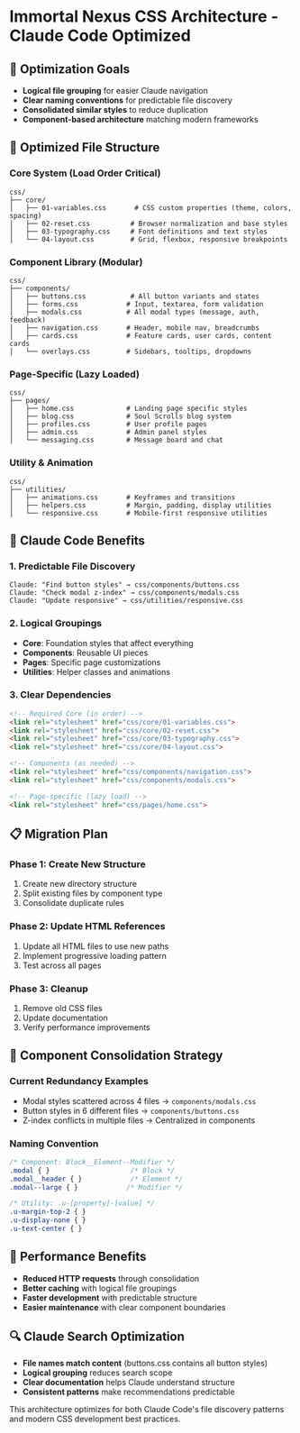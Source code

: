 # Immortal Nexus CSS Architecture - Claude Code Optimized

## 🎯 **Optimization Goals**
- **Logical file grouping** for easier Claude navigation
- **Clear naming conventions** for predictable file discovery
- **Consolidated similar styles** to reduce duplication
- **Component-based architecture** matching modern frameworks

## 📁 **Optimized File Structure**

### **Core System (Load Order Critical)**
```
css/
├── core/
│   ├── 01-variables.css       # CSS custom properties (theme, colors, spacing)
│   ├── 02-reset.css          # Browser normalization and base styles
│   ├── 03-typography.css     # Font definitions and text styles
│   └── 04-layout.css         # Grid, flexbox, responsive breakpoints
```

### **Component Library (Modular)**
```
css/
├── components/
│   ├── buttons.css           # All button variants and states
│   ├── forms.css            # Input, textarea, form validation
│   ├── modals.css           # All modal types (message, auth, feedback)
│   ├── navigation.css       # Header, mobile nav, breadcrumbs
│   ├── cards.css            # Feature cards, user cards, content cards
│   └── overlays.css         # Sidebars, tooltips, dropdowns
```

### **Page-Specific (Lazy Loaded)**
```
css/
├── pages/
│   ├── home.css             # Landing page specific styles
│   ├── blog.css             # Soul Scrolls blog system
│   ├── profiles.css         # User profile pages
│   ├── admin.css            # Admin panel styles
│   └── messaging.css        # Message board and chat
```

### **Utility & Animation**
```
css/
├── utilities/
│   ├── animations.css       # Keyframes and transitions
│   ├── helpers.css          # Margin, padding, display utilities
│   └── responsive.css       # Mobile-first responsive utilities
```

## 🔧 **Claude Code Benefits**

### **1. Predictable File Discovery**
```
Claude: "Find button styles" → css/components/buttons.css
Claude: "Check modal z-index" → css/components/modals.css
Claude: "Update responsive" → css/utilities/responsive.css
```

### **2. Logical Groupings**
- **Core**: Foundation styles that affect everything
- **Components**: Reusable UI pieces
- **Pages**: Specific page customizations
- **Utilities**: Helper classes and animations

### **3. Clear Dependencies**
```html
<!-- Required Core (in order) -->
<link rel="stylesheet" href="css/core/01-variables.css">
<link rel="stylesheet" href="css/core/02-reset.css">
<link rel="stylesheet" href="css/core/03-typography.css">
<link rel="stylesheet" href="css/core/04-layout.css">

<!-- Components (as needed) -->
<link rel="stylesheet" href="css/components/navigation.css">
<link rel="stylesheet" href="css/components/modals.css">

<!-- Page-specific (lazy load) -->
<link rel="stylesheet" href="css/pages/home.css">
```

## 📋 **Migration Plan**

### **Phase 1: Create New Structure**
1. Create new directory structure
2. Split existing files by component type
3. Consolidate duplicate rules

### **Phase 2: Update HTML References**
1. Update all HTML files to use new paths
2. Implement progressive loading pattern
3. Test across all pages

### **Phase 3: Cleanup**
1. Remove old CSS files
2. Update documentation
3. Verify performance improvements

## 🎨 **Component Consolidation Strategy**

### **Current Redundancy Examples**
- Modal styles scattered across 4 files → `components/modals.css`
- Button styles in 6 different files → `components/buttons.css`
- Z-index conflicts in multiple files → Centralized in components

### **Naming Convention**
```css
/* Component: Block__Element--Modifier */
.modal { }                    /* Block */
.modal__header { }            /* Element */
.modal--large { }            /* Modifier */

/* Utility: .u-[property]-[value] */
.u-margin-top-2 { }
.u-display-none { }
.u-text-center { }
```

## 🚀 **Performance Benefits**
- **Reduced HTTP requests** through consolidation
- **Better caching** with logical file groupings
- **Faster development** with predictable structure
- **Easier maintenance** with clear component boundaries

## 🔍 **Claude Search Optimization**
- **File names match content** (buttons.css contains all button styles)
- **Logical grouping** reduces search scope
- **Clear documentation** helps Claude understand structure
- **Consistent patterns** make recommendations predictable

This architecture optimizes for both Claude Code's file discovery patterns and modern CSS development best practices.